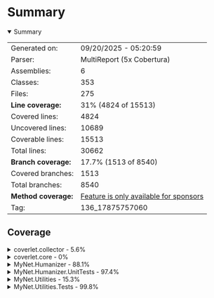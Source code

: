 # Summary
<details open><summary>Summary</summary>

|||
|:---|:---|
| Generated on: | 09/20/2025 - 05:20:59 |
| Parser: | MultiReport (5x Cobertura) |
| Assemblies: | 6 |
| Classes: | 353 |
| Files: | 275 |
| **Line coverage:** | 31% (4824 of 15513) |
| Covered lines: | 4824 |
| Uncovered lines: | 10689 |
| Coverable lines: | 15513 |
| Total lines: | 30662 |
| **Branch coverage:** | 17.7% (1513 of 8540) |
| Covered branches: | 1513 |
| Total branches: | 8540 |
| **Method coverage:** | [Feature is only available for sponsors](https://reportgenerator.io/pro) |
| Tag: | 136_17875757060 |

</details>

## Coverage
<details><summary>coverlet.collector - 5.6%</summary>

|**Name**|**Line**|**Branch**|
|:---|---:|---:|
|**coverlet.collector**|**5.6%**|**7%**|
|Coverlet.Collector.DataCollection.AttachmentManager|0%|0%|
|Coverlet.Collector.DataCollection.CoverageManager|0%|0%|
|Coverlet.Collector.DataCollection.CoverageWrapper|0%||
|Coverlet.Collector.DataCollection.CoverletCoverageCollector|0%|0%|
|Coverlet.Collector.DataCollection.CoverletInProcDataCollector|43.7%|30.7%|
|Coverlet.Collector.DataCollection.CoverletLogger|0%||
|Coverlet.Collector.DataCollection.CoverletSettings|0%|0%|
|Coverlet.Collector.DataCollection.CoverletSettingsParser|0%|0%|
|Coverlet.Collector.Utilities.CollectorCountdownEvent|0%|0%|
|Coverlet.Collector.Utilities.CollectorCountdownEventFactory|0%||
|Coverlet.Collector.Utilities.CoverletDataCollectorException|0%||
|Coverlet.Collector.Utilities.DirectoryHelper|0%||
|Coverlet.Collector.Utilities.FileHelper|0%||
|Coverlet.Collector.Utilities.TestPlatformEqtTrace|20%||
|Coverlet.Collector.Utilities.TestPlatformLogger|0%||

</details>
<details><summary>coverlet.core - 0%</summary>

|**Name**|**Line**|**Branch**|
|:---|---:|---:|
|**coverlet.core**|**0%**|**0%**|
|Coverlet.Core.BranchInfo|0%||
|Coverlet.Core.Coverage|0%|0%|
|Coverlet.Core.CoverageDetails|0%|0%|
|Coverlet.Core.CoverageParameters|0%||
|Coverlet.Core.CoveragePrepareResult|0%||
|Coverlet.Core.CoverageResult|0%|0%|
|Coverlet.Core.CoverageSummary|0%|0%|
|Coverlet.Core.Exceptions.CecilAssemblyResolutionException|0%||
|Coverlet.Core.Exceptions.CoverletException|0%||
|Coverlet.Core.Extensions.HelperExtensions|0%|0%|
|Coverlet.Core.Helpers.AssemblyAdapter|0%||
|Coverlet.Core.Helpers.FileSystem|0%|0%|
|Coverlet.Core.Helpers.InstrumentationHelper|0%|0%|
|Coverlet.Core.Helpers.ProcessExitHandler|0%||
|Coverlet.Core.Helpers.RetryHelper|0%|0%|
|Coverlet.Core.Helpers.SourceRootMapping|0%||
|Coverlet.Core.Helpers.SourceRootTranslator|0%|0%|
|Coverlet.Core.Helpers.SystemConsole|0%||
|Coverlet.Core.Instrumentation.BranchKey|0%|0%|
|Coverlet.Core.Instrumentation.Document|0%||
|Coverlet.Core.Instrumentation.ExcludedFilesHelper|0%|0%|
|Coverlet.Core.Instrumentation.HitCandidate|0%||
|Coverlet.Core.Instrumentation.Instrumenter|0%|0%|
|Coverlet.Core.Instrumentation.Instrumenter.CoreLibMetadataImporterProvider|0%|0%|
|Coverlet.Core.Instrumentation.Instrumenter.CoreLibMetadataImporterProvider.<br/>CoreLibMetadataImporter|0%|0%|
|Coverlet.Core.Instrumentation.InstrumenterResult|0%||
|Coverlet.Core.Instrumentation.NetCoreSharedFrameworkResolver|0%|0%|
|Coverlet.Core.Instrumentation.NetstandardAwareAssemblyResolver|0%|0%|
|Coverlet.Core.Instrumentation.Reachability.ReachabilityHelper|0%|0%|
|Coverlet.Core.Instrumentation.Reachability.ReachabilityHelper.BasicBlock|0%|0%|
|Coverlet.Core.Instrumentation.Reachability.ReachabilityHelper.BranchInstruc<br/>tion|0%|0%|
|Coverlet.Core.Instrumentation.Reachability.ReachabilityHelper.UnreachableRa<br/>nge|0%||
|Coverlet.Core.Instrumentation.RuntimeConfigurationReader|0%|0%|
|Coverlet.Core.Method|0%||
|Coverlet.Core.Reporters.CoberturaReporter|0%|0%|
|Coverlet.Core.Reporters.JsonReporter|0%||
|Coverlet.Core.Reporters.LcovReporter|0%|0%|
|Coverlet.Core.Reporters.OpenCoverReporter|0%|0%|
|Coverlet.Core.Reporters.ReporterFactory|0%||
|Coverlet.Core.Reporters.TeamCityReporter|0%|0%|
|Coverlet.Core.Symbols.BranchPoint|0%||
|Coverlet.Core.Symbols.CecilSymbolHelper|0%|0%|
|Coverlet.Core.Symbols.CecilSymbolHelper.InstructionByOffsetComparer|0%||

</details>
<details><summary>MyNet.Humanizer - 88.1%</summary>

|**Name**|**Line**|**Branch**|
|:---|---:|---:|
|**MyNet.Humanizer**|**88.1%**|**80.3%**|
|MyNet.Humanizer.CasingExtensions|53.8%|66.6%|
|MyNet.Humanizer.CollectionHumanizeExtensions|100%|100%|
|MyNet.Humanizer.CollectionHumanizeExtensions<T>|100%|100%|
|MyNet.Humanizer.DateTimeHumanizeExtensions|87.9%|83.1%|
|MyNet.Humanizer.DateTimes.DateTimeFormatter|90%|100%|
|MyNet.Humanizer.DateTimes.EnglishDateTimeFormatter|100%||
|MyNet.Humanizer.DateTimes.FrenchDateTimeFormatter|100%||
|MyNet.Humanizer.EnumClassDehumanizeExtensions|0%|0%|
|MyNet.Humanizer.EnumClassHumanizeExtensions|0%|0%|
|MyNet.Humanizer.EnumDehumanizeExtensions|92.3%|71.4%|
|MyNet.Humanizer.EnumHumanizeExtensions|83.3%|42.8%|
|MyNet.Humanizer.Inflections.EnglishInflector|100%||
|MyNet.Humanizer.Inflections.FrenchInflector|100%||
|MyNet.Humanizer.Inflections.InflectorBase|100%|97.5%|
|MyNet.Humanizer.Inflections.InflectorBase.Rule|100%|100%|
|MyNet.Humanizer.InflectorExtensions|78.3%|46.6%|
|MyNet.Humanizer.MetricNumeralExtensions|100%|100%|
|MyNet.Humanizer.NoMatchFoundException|33.3%||
|MyNet.Humanizer.NumberHumanizeExtensions|94.1%|77.7%|
|MyNet.Humanizer.OrdinalizeExtensions|80%|37.5%|
|MyNet.Humanizer.Ordinalizing.DefaultOrdinalizer|50%||
|MyNet.Humanizer.Ordinalizing.EnglishOrdinalizer|100%|100%|
|MyNet.Humanizer.Ordinalizing.FrenchOrdinalizer|100%|100%|
|MyNet.Humanizer.RegexOptionsUtil|100%|50%|
|MyNet.Humanizer.ResourceLocator|100%|100%|
|MyNet.Humanizer.StringDehumanizeExtensions|100%|100%|
|MyNet.Humanizer.StringHumanizeExtensions|100%|95.8%|
|MyNet.Humanizer.TimeSpanHumanizeExtensions|95.5%|90.9%|
|MyNet.Humanizer.ToQuantityExtensions|94.7%|87.5%|
|MyNet.Humanizer.Transformer.To|100%|100%|
|MyNet.Humanizer.Transformer.ToLowerCase|100%||
|MyNet.Humanizer.Transformer.ToSentenceCase|100%|100%|
|MyNet.Humanizer.Transformer.ToTitleCase|100%|100%|
|MyNet.Humanizer.Transformer.ToUpperCase|100%||
|MyNet.Humanizer.TruncateExtensions|100%||
|MyNet.Humanizer.Truncation.FixedLengthTruncator|100%|100%|
|MyNet.Humanizer.Truncation.FixedNumberOfCharactersTruncator|94.7%|95.8%|
|MyNet.Humanizer.Truncation.FixedNumberOfWordsTruncator|93.3%|90.9%|
|MyNet.Humanizer.Truncation.Truncator|100%||
|System.Text.RegularExpressions.Generated|85.9%|79.1%|
|System.Text.RegularExpressions.Generated|85.9%|79.1%|

</details>
<details><summary>MyNet.Humanizer.UnitTests - 97.4%</summary>

|**Name**|**Line**|**Branch**|
|:---|---:|---:|
|**MyNet.Humanizer.UnitTests**|**97.4%**|**91.2%**|
|MyNet.Humanizer.UnitTests.CasingExtensionsTests|100%||
|MyNet.Humanizer.UnitTests.CollectionHumanizeTests|100%|100%|
|MyNet.Humanizer.UnitTests.CustomDescriptionAttribute|0%||
|MyNet.Humanizer.UnitTests.CustomPropertyAttribute|0%||
|MyNet.Humanizer.UnitTests.DateTimeHumanize|92.1%|76%|
|MyNet.Humanizer.UnitTests.DateTimeHumanizeExtensionsFrTests|100%||
|MyNet.Humanizer.UnitTests.DateTimeHumanizeExtensionsTests|100%||
|MyNet.Humanizer.UnitTests.DehumanizeToEnumTests|100%|100%|
|MyNet.Humanizer.UnitTests.EnglishPluralTestSource|99.4%||
|MyNet.Humanizer.UnitTests.EnumHumanizeTests|100%||
|MyNet.Humanizer.UnitTests.EnumTestsResources|0%||
|MyNet.Humanizer.UnitTests.FrenchPluralTestSource|90.9%||
|MyNet.Humanizer.UnitTests.ImposterDescriptionAttribute|0%||
|MyNet.Humanizer.UnitTests.InflectorExtensionsTests|100%||
|MyNet.Humanizer.UnitTests.MetricNumeralExtensionsTests|96%|75%|
|MyNet.Humanizer.UnitTests.NumberHumanizeExtensionsTests|100%|100%|
|MyNet.Humanizer.UnitTests.OrdinalizeTests|100%||
|MyNet.Humanizer.UnitTests.SomeClass|100%||
|MyNet.Humanizer.UnitTests.StringDehumanizeExtensionsTests|100%||
|MyNet.Humanizer.UnitTests.StringHumanizeExtensionsTests|100%||
|MyNet.Humanizer.UnitTests.TimeSpanHumanizeTests|100%|100%|
|MyNet.Humanizer.UnitTests.ToQuantityExtensionsTests|100%||
|MyNet.Humanizer.UnitTests.TransformersTests|100%||
|MyNet.Humanizer.UnitTests.TruncatorExtensionsTests|100%|100%|
|MyNet.Humanizer.UnitTests.UseCultureAttribute|100%|50%|

</details>
<details><summary>MyNet.Utilities - 15.3%</summary>

|**Name**|**Line**|**Branch**|
|:---|---:|---:|
|**MyNet.Utilities**|**15.3%**|**8%**|
|MyNet.Utilities.AddressExtensions|0%|0%|
|MyNet.Utilities.ArrayExtensions|0%|0%|
|MyNet.Utilities.ArrayExtensions.ArrayTraverse|0%|0%|
|MyNet.Utilities.AsyncValue<T>|0%|0%|
|MyNet.Utilities.Attributes.IgnoreMemberAttribute|0%||
|MyNet.Utilities.Authentication.AuthenticatedEventArgs|0%||
|MyNet.Utilities.Authentication.Windows.WindowsAuthenticationService|0%||
|MyNet.Utilities.Authentication.Windows.WindowsAuthenticationService<TPrinci<br/>pal>|0%|0%|
|MyNet.Utilities.Authentication.Windows.WindowsUserPrincipal|0%||
|MyNet.Utilities.Caching.CacheStorage<TKey, TValue>|79.8%|56.2%|
|MyNet.Utilities.Caching.CacheStorage<TKey, TValue>|85.1%|61.5%|
|MyNet.Utilities.Caching.CacheStorageValueInfo<TValue>|50%|50%|
|MyNet.Utilities.Caching.ExpiredEventArgs<TKey, TValue>|100%||
|MyNet.Utilities.Caching.ExpiringEventArgs<TKey, TValue>|100%||
|MyNet.Utilities.Caching.Policies.AbsoluteExpirationPolicy|60%||
|MyNet.Utilities.Caching.Policies.CustomExpirationPolicy|0%|0%|
|MyNet.Utilities.Caching.Policies.DurationExpirationPolicy|100%||
|MyNet.Utilities.Caching.Policies.ExpirationPolicy|18.7%|22.2%|
|MyNet.Utilities.Caching.Policies.SlidingExpirationPolicy|0%||
|MyNet.Utilities.CollectionExtensions|64.7%|37.5%|
|MyNet.Utilities.Collections.ObservableKeyedCollection<TKey, T>|0%|0%|
|MyNet.Utilities.Collections.ObservableKeyedCollection<TKey, T>|0%|0%|
|MyNet.Utilities.Collections.OptimizedObservableCollection<T>|0%|0%|
|MyNet.Utilities.Collections.OptimizedObservableCollection<T>|0%|0%|
|MyNet.Utilities.Collections.ReadOnlyObservableKeyedCollection<TKey, T>|0%||
|MyNet.Utilities.Collections.SortableObservableCollection<T>|0%|0%|
|MyNet.Utilities.Collections.SortableObservableCollection<T>|0%||
|MyNet.Utilities.Collections.ThreadSafeObservableCollection<T>|0%|0%|
|MyNet.Utilities.Collections.ThreadSafeObservableCollection<T>|0%||
|MyNet.Utilities.ComparableExtensions|0%|0%|
|MyNet.Utilities.Comparers.NullableComparer<T>|50%|50%|
|MyNet.Utilities.Comparers.PredicateEqualityComparer<T>|0%|0%|
|MyNet.Utilities.Comparers.ReferenceEqualityComparer|0%||
|MyNet.Utilities.Comparers.ReferenceEqualityComparer<T>|0%||
|MyNet.Utilities.Comparers.ReflectionComparer<T>|93.7%|77.2%|
|MyNet.Utilities.Comparers.ReflectionSortDescription|100%||
|MyNet.Utilities.DateOnlyExtensions|0%|0%|
|MyNet.Utilities.DateTimeExtensions|60.9%|51.1%|
|MyNet.Utilities.DateTimeOffsetExtensions|0%|0%|
|MyNet.Utilities.DateTimes.DatePeriod|0%||
|MyNet.Utilities.DateTimes.DatePeriodWithOptionalEnd|0%|0%|
|MyNet.Utilities.DateTimes.FluentTimeSpan|93.9%|75%|
|MyNet.Utilities.DateTimes.ImmutableDatePeriod|0%||
|MyNet.Utilities.DateTimes.ImmutablePeriod|0%||
|MyNet.Utilities.DateTimes.ImmutableTimePeriod|0%||
|MyNet.Utilities.DateTimes.ObservablePeriod|0%|0%|
|MyNet.Utilities.DateTimes.ObservablePeriodWithOptionalEnd|0%|0%|
|MyNet.Utilities.DateTimes.Period|0%|0%|
|MyNet.Utilities.DateTimes.PeriodWithOptionalEnd|0%|0%|
|MyNet.Utilities.DateTimes.TimePeriod|0%||
|MyNet.Utilities.DateTimes.TimePeriodWithOptionalEnd|0%|0%|
|MyNet.Utilities.Deferring.Deferrer|0%|0%|
|MyNet.Utilities.Deferring.DeferScope|0%||
|MyNet.Utilities.DictionaryExtensions|11.1%|20%|
|MyNet.Utilities.DictionaryExtensions<TKey, TValue>|11.1%|20%|
|MyNet.Utilities.DriveExtensions|0%|0%|
|MyNet.Utilities.Encryption.AesEncryptionService|100%|75%|
|MyNet.Utilities.EnumClass|40.6%|33.3%|
|MyNet.Utilities.EnumClass<T, TValue>|40.6%|33.3%|
|MyNet.Utilities.EnumClass<T>|40.6%|33.3%|
|MyNet.Utilities.EnumClass<TEnum, TValue>|10.3%|7.1%|
|MyNet.Utilities.EnumClass<TEnum, TValue>|40.6%|33.3%|
|MyNet.Utilities.EnumClass<TEnum>|100%||
|MyNet.Utilities.EnumClass<TFieldType>|40.6%|33.3%|
|MyNet.Utilities.EnumerableExtensions|1.9%|0%|
|MyNet.Utilities.EnumerableExtensions<T, TId>|1.9%|0%|
|MyNet.Utilities.EnumerableExtensions<TSource>|1.9%|0%|
|MyNet.Utilities.EnumExtensions|0%||
|MyNet.Utilities.Exceptions.FileAlreadyUsedException|0%||
|MyNet.Utilities.Exceptions.FutureDateException|0%||
|MyNet.Utilities.Exceptions.InvalidEmailAddressException|0%||
|MyNet.Utilities.Exceptions.InvalidPhoneException|0%||
|MyNet.Utilities.Exceptions.IsNotLowerOrEqualsThanException|0%|0%|
|MyNet.Utilities.Exceptions.IsNotUpperOrEqualsThanException|0%||
|MyNet.Utilities.Exceptions.NotEnoughDiskSpaceException|0%||
|MyNet.Utilities.Exceptions.NullOrEmptyException|0%||
|MyNet.Utilities.Exceptions.OutOfRangeException|0%||
|MyNet.Utilities.Exceptions.TranslatableException|0%||
|MyNet.Utilities.Generator.RandomGenerator|77%|51.7%|
|MyNet.Utilities.Generator.RandomGenerator<T>|77%|51.7%|
|MyNet.Utilities.Generator.SentenceGenerator|0%|0%|
|MyNet.Utilities.Generator.WeightedRandom<T>|0%|0%|
|MyNet.Utilities.Generator.WeightedRandom<T>|0%||
|MyNet.Utilities.Geography.Address|0%|0%|
|MyNet.Utilities.Geography.Coordinates|0%||
|MyNet.Utilities.Geography.Country|98.4%||
|MyNet.Utilities.Google.Maps.Directions|0%||
|MyNet.Utilities.Google.Maps.GoogleLocationService|0%|0%|
|MyNet.Utilities.Google.Maps.GoogleMapsHelper|0%|0%|
|MyNet.Utilities.Google.Maps.GoogleMapsSettings|0%||
|MyNet.Utilities.Google.Maps.QueryLimitExceededException|0%||
|MyNet.Utilities.Google.Maps.Region|0%||
|MyNet.Utilities.Google.Maps.RequestDeniedException|0%||
|MyNet.Utilities.Google.Maps.Step|0%||
|MyNet.Utilities.Helpers.CharHelper|0%|0%|
|MyNet.Utilities.Helpers.CollectionHelper|0%|0%|
|MyNet.Utilities.Helpers.DateTimeHelper|0%|0%|
|MyNet.Utilities.Helpers.EnumerableHelper|0%|0%|
|MyNet.Utilities.Helpers.FileHelper|0%|0%|
|MyNet.Utilities.Helpers.MathHelper|0%|0%|
|MyNet.Utilities.Helpers.ProcessHelper|0%||
|MyNet.Utilities.Helpers.ResourcesHelper|0%|0%|
|MyNet.Utilities.Helpers.TypeHelper|0%|0%|
|MyNet.Utilities.IdentityExtensions|0%|0%|
|MyNet.Utilities.IntervalExtensions|0%|0%|
|MyNet.Utilities.IntervalExtensions<T, TClass>|0%|0%|
|MyNet.Utilities.IO.Attributes.FileExtensionsAllowedAttribute|0%|0%|
|MyNet.Utilities.IO.AutoSave.AutoSaveServiceBase|0%|0%|
|MyNet.Utilities.IO.AutoSave.AutoSaveServiceBase.Suspender|0%||
|MyNet.Utilities.IO.DirectoryService|0%|0%|
|MyNet.Utilities.IO.FileExtensions.FileExtensionFilterBuilder|94.7%|100%|
|MyNet.Utilities.IO.FileExtensions.FileExtensionFilterBuilderProvider|0%||
|MyNet.Utilities.IO.FileExtensions.FileExtensionInfo|80%|50%|
|MyNet.Utilities.IO.FileExtensions.FileExtensionInfoExtensions|100%|81.8%|
|MyNet.Utilities.IO.FileExtensions.FileExtensionInfoProvider|100%||
|MyNet.Utilities.IO.FileHistory.RecentFile|0%|0%|
|MyNet.Utilities.IO.FileHistory.RecentFilesService|0%|0%|
|MyNet.Utilities.IO.FileHistory.Registry.RecentFileRepository|0%|0%|
|MyNet.Utilities.IO.FileHistory.Registry.RegistryRecentFile|0%||
|MyNet.Utilities.IO.FileHistory.Registry.RegistryRecentFilesService|0%|0%|
|MyNet.Utilities.IO.ItemsFileProvider<T>|0%|0%|
|MyNet.Utilities.IO.Registry.FileManagement.RegistryFile|0%||
|MyNet.Utilities.IO.Registry.FileManagement.RegistryFileService<T, TParamete<br/>r>|0%|0%|
|MyNet.Utilities.IO.Registry.FileManagement.RegistryFileService<T, TParamete<br/>r>|0%||
|MyNet.Utilities.IO.Registry.FileManagement.RegistryFileServiceParameter|0%||
|MyNet.Utilities.IO.Registry.FileManagement.RegistryFilesProvider<TFileServi<br/>ce, T>|0%||
|MyNet.Utilities.IO.Registry.FileManagement.RegistryFilesProvider<TFileServi<br/>ce, T>|0%||
|MyNet.Utilities.IO.Registry.IRegistryBaseExtensions|0%||
|MyNet.Utilities.IO.Registry.RegistryEntry<T>|0%|0%|
|MyNet.Utilities.IO.Registry.RegistryService|0%|0%|
|MyNet.Utilities.IO.Registry.RegistryService<T>|0%|0%|
|MyNet.Utilities.ListExtensions|0%|0%|
|MyNet.Utilities.ListExtensions<TSource, TDestination>|0%|0%|
|MyNet.Utilities.Localization.Cultures|100%||
|MyNet.Utilities.Localization.GlobalizationService|37%|16.6%|
|MyNet.Utilities.Localization.LocalizationService|91.4%|80%|
|MyNet.Utilities.Localization.TranslationService|80.5%|60%|
|MyNet.Utilities.LocalizationExtensions|30%||
|MyNet.Utilities.Logging.LogManager|6.6%|4.5%|
|MyNet.Utilities.Logging.PerformanceLogger|0%|0%|
|MyNet.Utilities.Mail.Email|0%|0%|
|MyNet.Utilities.Mail.EmailFactory|0%||
|MyNet.Utilities.Mail.MailToHelper|0%|0%|
|MyNet.Utilities.Mail.Mock.MockMailService|0%||
|MyNet.Utilities.Mail.Models.Attachment|0%||
|MyNet.Utilities.Mail.Models.EmailAddress|0%||
|MyNet.Utilities.Mail.Models.EmailData|0%||
|MyNet.Utilities.Mail.Models.SendResponse|0%||
|MyNet.Utilities.Mail.NativeMethods|0%|0%|
|MyNet.Utilities.Mail.NativeMethods.MapiFileDesc|0%||
|MyNet.Utilities.Mail.NativeMethods.MapiMessage|0%||
|MyNet.Utilities.Mail.NativeMethods.MapiRecipDesc|0%||
|MyNet.Utilities.Mail.Smtp.MailSmtpService|0%|0%|
|MyNet.Utilities.Mail.Smtp.MailSmtpServiceFactory|0%||
|MyNet.Utilities.Mail.Smtp.SmtpClientOptions|0%||
|MyNet.Utilities.Mail.Smtp.SmtpHelper|0%|0%|
|MyNet.Utilities.MathExtensions|2.3%|0%|
|MyNet.Utilities.Messaging.MessageBase|0%||
|MyNet.Utilities.Messaging.Messenger|0%|0%|
|MyNet.Utilities.Messaging.Messenger.WeakActionAndToken|0%||
|MyNet.Utilities.Messaging.PropertyChangedMessage<T>|0%||
|MyNet.Utilities.Messaging.PropertyChangedMessageBase|0%||
|MyNet.Utilities.Messaging.WeakAction|0%|0%|
|MyNet.Utilities.Messaging.WeakAction<T>|0%|0%|
|MyNet.Utilities.Messaging.WeakFunc<T, TResult>|0%|0%|
|MyNet.Utilities.Messaging.WeakFunc<TResult>|0%|0%|
|MyNet.Utilities.NullableExtensions|7.6%|17.6%|
|MyNet.Utilities.NullableExtensions<T>|7.6%|17.6%|
|MyNet.Utilities.NumberExtensions|92.2%|89.2%|
|MyNet.Utilities.NumberExtensions<T>|92.2%|89.2%|
|MyNet.Utilities.NumberToTimeSpanExtensions|37.9%|0%|
|MyNet.Utilities.ObjectExtensions|0%|0%|
|MyNet.Utilities.OverridableValue<T, TItem>|0%|0%|
|MyNet.Utilities.OverridableValue<T>|0%|0%|
|MyNet.Utilities.Plugins.PluginLoadContext|0%|0%|
|MyNet.Utilities.Plugins.PluginService|0%|0%|
|MyNet.Utilities.Plugins.PluginService<T>|0%|0%|
|MyNet.Utilities.Plugins.PluginsProvider|0%|0%|
|MyNet.Utilities.Plugins.PluginsProvider<T>|0%|0%|
|MyNet.Utilities.Progress.Progresser|0%||
|MyNet.Utilities.Progress.Progresser<T>|0%|0%|
|MyNet.Utilities.Progress.Progresser<T>|0%||
|MyNet.Utilities.Progress.ProgressManager|0%|0%|
|MyNet.Utilities.Progress.ProgressMessage|0%||
|MyNet.Utilities.Progress.ProgressStep.ProgressStepValue<T>|0%||
|MyNet.Utilities.Progress.ProgressStep<T>|0%|0%|
|MyNet.Utilities.Progress.ProgressStep<T>|0%|0%|
|MyNet.Utilities.Providers.ItemsProvider<T>|0%||
|MyNet.Utilities.Providers.PredicateItemsProvider<T>|0%||
|MyNet.Utilities.ReflectionExtensions|41.1%|8.4%|
|MyNet.Utilities.ReflectionExtensions<T>|41.1%|8.4%|
|MyNet.Utilities.ReflectionExtensions<TAttribute>|41.1%|8.4%|
|MyNet.Utilities.Sequences.AcceptableValueRange<T>|0%|0%|
|MyNet.Utilities.Sequences.ImmutableInterval<T>|0%||
|MyNet.Utilities.Sequences.IntegerSequence|0%||
|MyNet.Utilities.Sequences.Interval<T, TClass>|0%|0%|
|MyNet.Utilities.Sequences.Interval<T>|0%||
|MyNet.Utilities.Sequences.IntervalWithOptionalEnd<T>|0%|0%|
|MyNet.Utilities.StackExtensions|0%|0%|
|MyNet.Utilities.StreamExtensions|0%|0%|
|MyNet.Utilities.StreamExtensions<T>|0%|0%|
|MyNet.Utilities.StringExtensions|4.4%|0%|
|MyNet.Utilities.Suspending.Suspender|0%|0%|
|MyNet.Utilities.Suspending.SuspendScope|0%||
|MyNet.Utilities.Threading.SingleTaskRunner|0%|0%|
|MyNet.Utilities.TimeOnlyExtensions|0%|0%|
|MyNet.Utilities.TimeSpanExtensions|28.3%|59.3%|
|MyNet.Utilities.ValidationExtensions|0%|0%|
|MyNet.Utilities.ValueObject|0%|0%|
|System.Text.RegularExpressions.Generated|0%|0%|
|System.Text.RegularExpressions.Generated|0%|0%|
|System.Text.RegularExpressions.Generated|0%|0%|

</details>
<details><summary>MyNet.Utilities.Tests - 99.8%</summary>

|**Name**|**Line**|**Branch**|
|:---|---:|---:|
|**MyNet.Utilities.Tests**|**99.8%**|**96.8%**|
|MyNet.Utilities.Tests.CacheStorageTests|94.4%|100%|
|MyNet.Utilities.Tests.Comparers.NullableComparerTests|100%||
|MyNet.Utilities.Tests.Comparers.ReflectionComparerTests|100%||
|MyNet.Utilities.Tests.EncryptionServiceTests|100%||
|MyNet.Utilities.Tests.Extensions.CollectionExtensionsTests|100%|100%|
|MyNet.Utilities.Tests.Extensions.DateTimeExtensionsTests|100%|100%|
|MyNet.Utilities.Tests.Extensions.NumberExtensionsTests|100%||
|MyNet.Utilities.Tests.Extensions.NumberToTimeSpanExtensionsTests|100%||
|MyNet.Utilities.Tests.Extensions.StringExtensionsTests|100%|100%|
|MyNet.Utilities.Tests.Extensions.TimeSpanExtensionsTests|100%||
|MyNet.Utilities.Tests.FileExtensionsTests|100%|100%|
|MyNet.Utilities.Tests.FluentTimeSpanOperatorOverloadsTests|100%||
|MyNet.Utilities.Tests.FluentTimeSpanTests|100%||
|MyNet.Utilities.Tests.Generator.RandomGeneratorTests|100%|100%|
|MyNet.Utilities.Tests.LocalizationServiceTests|100%||
|MyNet.Utilities.Tests.UseCultureAttribute|100%|50%|
|MyNet.Utilities.Tests.UseCultureTests|100%||

</details>
